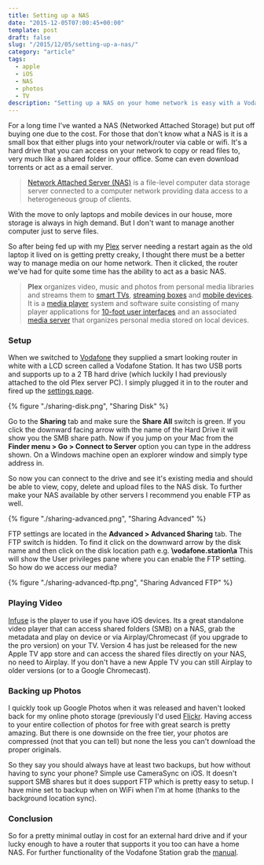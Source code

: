 ```yaml
---
title: Setting up a NAS
date: "2015-12-05T07:00:45+00:00"
template: post
draft: false
slug: "/2015/12/05/setting-up-a-nas/"
category: "article"
tags:
  - apple
  - iOS
  - NAS
  - photos
  - TV
description: "Setting up a NAS on your home network is easy with a Vodafone Station and Infuse."
---
```


For a long time I've wanted a NAS (Networked Attached Storage) but put off buying one due to the cost. For those that don't know what a NAS is it is a small box that either plugs into your network/router via cable or wifi. It's a hard drive that you can access on your network to copy or read files to, very much like a shared folder in your office. Some can even download torrents or act as a email server.

> [Network Attached Server (NAS)](https://en.wikipedia.org/wiki/Network-attached_storage) is a file-level computer data storage server connected to a computer network providing data access to a heterogeneous group of clients.

With the move to only laptops and mobile devices in our house, more storage is always in high demand. But I don't want to manage another computer just to serve files.

So after being fed up with my [Plex](http://plex.tv) server needing a restart again as the old laptop it lived on is getting pretty creaky, I thought there must be a better way to manage media on our home network. Then it clicked, the router we've had for quite some time has the ability to act as a basic NAS.

> **Plex** organizes video, music and photos from personal media libraries and streams them to [smart TVs](https://en.wikipedia.org/wiki/Smart_TV), [streaming boxes](https://en.wikipedia.org/wiki/Digital_media_player) and [mobile devices](https://en.wikipedia.org/wiki/Mobile_device). It is a [media player](<https://en.wikipedia.org/wiki/Media_player_(software)>) system and software suite consisting of many player applications for [10-foot user interfaces](https://en.wikipedia.org/wiki/10-foot_user_interface) and an associated [media server](https://en.wikipedia.org/wiki/Media_server) that organizes personal media stored on local devices.

### Setup

When we switched to [Vodafone](http://www.vodafone.co.nz) they supplied a smart looking router in white with a LCD screen called a Vodafone Station. It has two USB ports and supports up to a 2 TB hard drive (which luckily I had previously attached to the old Plex server PC). I simply plugged it in to the router and fired up the [settings page](http://vodafone.station).

{% figure "./sharing-disk.png", "Sharing Disk" %}

Go to the **Sharing** tab and make sure the **Share All** switch is green. If you click the downward facing arrow with the name of the Hard Drive it will show you the SMB share path. Now if you jump on your Mac from the **Finder menu > Go > Connect to Server** option you can type in the address shown. On a Windows machine open an explorer window and simply type address in.

So now you can connect to the drive and see it's existing media and should be able to view, copy, delete and upload files to the NAS disk. To further make your NAS available by other servers I recommend you enable FTP as well.

{% figure "./sharing-advanced.png", "Sharing Advanced" %}

FTP settings are located in the **Advanced > Advanced Sharing** tab. The FTP switch is hidden. To find it click on the downward arrow by the disk name and then click on the disk location path e.g. **\vodafone.station\a** This will show the User privileges pane where you can enable the FTP setting. So how do we access our media?

{% figure "./sharing-advanced-ftp.png", "Sharing Advanced FTP" %}

### Playing Video

[Infuse](https://firecore.com/infuse) is the player to use if you have iOS devices. Its a great standalone video player that can access shared folders (SMB) on a NAS, grab the metadata and play on device or via Airplay/Chromecast (if you upgrade to the pro version) on your TV. Version 4 has just be released for the new Apple TV app store and can access the shared files directly on your NAS, no need to Airplay. If you don't have a new Apple TV you can still Airplay to older versions (or to a Google Chromecast).

### Backing up Photos

I quickly took up Google Photos when it was released and haven't looked back for my online photo storage (previously I'd used [Flickr](https://www.flickr.com). Having access to your entire collection of photos for free with great search is pretty amazing. But there is one downside on the free tier, your photos are compressed (not that you can tell) but none the less you can't download the proper originals.

So they say you should always have at least two backups, but how without having to sync your phone? Simple use CameraSync on iOS. It doesn't support SMB shares but it does support FTP which is pretty easy to setup. I have mine set to backup when on WiFi when I'm at home (thanks to the background location sync).

### Conclusion

So for a pretty minimal outlay in cost for an external hard drive and if your lucky enough to have a router that supports it you too can have a home NAS. For further functionality of the Vodafone Station grab the [manual](http://help.vodafone.co.nz/ci/fattach/get/1081671/1377227070/redirect/1/filename/vodafone-station-complete-user-manual.pdf).
